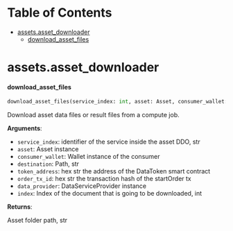 # Table of Contents

* [assets.asset\_downloader](#assets.asset_downloader)
  * [download\_asset\_files](#assets.asset_downloader.download_asset_files)

<a name="assets.asset_downloader"></a>
# assets.asset\_downloader

<a name="assets.asset_downloader.download_asset_files"></a>
#### download\_asset\_files

```python
download_asset_files(service_index: int, asset: Asset, consumer_wallet: Wallet, destination: str, token_address: str, order_tx_id: str, data_provider: DataServiceProvider, index: [int, None] = None)
```

Download asset data files or result files from a compute job.

**Arguments**:

- `service_index`: identifier of the service inside the asset DDO, str
- `asset`: Asset instance
- `consumer_wallet`: Wallet instance of the consumer
- `destination`: Path, str
- `token_address`: hex str the address of the DataToken smart contract
- `order_tx_id`: hex str the transaction hash of the startOrder tx
- `data_provider`: DataServiceProvider instance
- `index`: Index of the document that is going to be downloaded, int

**Returns**:

Asset folder path, str

